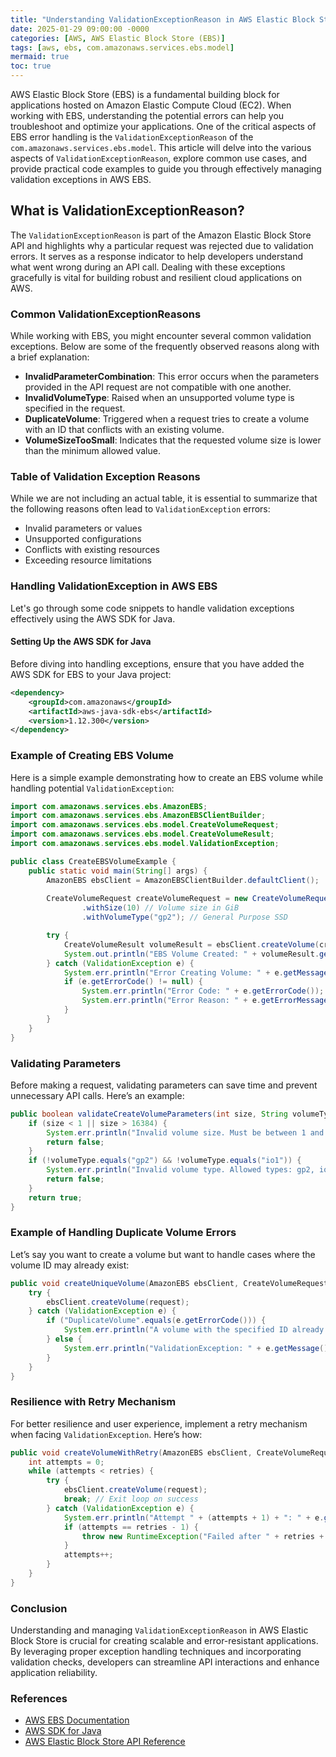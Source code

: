 ```yaml
---
title: "Understanding ValidationExceptionReason in AWS Elastic Block Store EBS"
date: 2025-01-29 09:00:00 -0000
categories: [AWS, AWS Elastic Block Store (EBS)]
tags: [aws, ebs, com.amazonaws.services.ebs.model]
mermaid: true
toc: true
---
```



AWS Elastic Block Store (EBS) is a fundamental building block for applications hosted on Amazon Elastic Compute Cloud (EC2). When working with EBS, understanding the potential errors can help you troubleshoot and optimize your applications. One of the critical aspects of EBS error handling is the `ValidationExceptionReason` of the `com.amazonaws.services.ebs.model`. This article will delve into the various aspects of `ValidationExceptionReason`, explore common use cases, and provide practical code examples to guide you through effectively managing validation exceptions in AWS EBS.

## What is ValidationExceptionReason?

The `ValidationExceptionReason` is part of the Amazon Elastic Block Store API and highlights why a particular request was rejected due to validation errors. It serves as a response indicator to help developers understand what went wrong during an API call. Dealing with these exceptions gracefully is vital for building robust and resilient cloud applications on AWS.

### Common ValidationExceptionReasons

While working with EBS, you might encounter several common validation exceptions. Below are some of the frequently observed reasons along with a brief explanation:

- **InvalidParameterCombination**: This error occurs when the parameters provided in the API request are not compatible with one another.
- **InvalidVolumeType**: Raised when an unsupported volume type is specified in the request.
- **DuplicateVolume**: Triggered when a request tries to create a volume with an ID that conflicts with an existing volume.
- **VolumeSizeTooSmall**: Indicates that the requested volume size is lower than the minimum allowed value.

### Table of Validation Exception Reasons

While we are not including an actual table, it is essential to summarize that the following reasons often lead to `ValidationException` errors:

- Invalid parameters or values
- Unsupported configurations
- Conflicts with existing resources
- Exceeding resource limitations

### Handling ValidationException in AWS EBS

Let's go through some code snippets to handle validation exceptions effectively using the AWS SDK for Java.

#### Setting Up the AWS SDK for Java

Before diving into handling exceptions, ensure that you have added the AWS SDK for EBS to your Java project:

```xml
<dependency>
    <groupId>com.amazonaws</groupId>
    <artifactId>aws-java-sdk-ebs</artifactId>
    <version>1.12.300</version>
</dependency>
```

### Example of Creating EBS Volume

Here is a simple example demonstrating how to create an EBS volume while handling potential `ValidationException`:

```java
import com.amazonaws.services.ebs.AmazonEBS;
import com.amazonaws.services.ebs.AmazonEBSClientBuilder;
import com.amazonaws.services.ebs.model.CreateVolumeRequest;
import com.amazonaws.services.ebs.model.CreateVolumeResult;
import com.amazonaws.services.ebs.model.ValidationException;

public class CreateEBSVolumeExample {
    public static void main(String[] args) {
        AmazonEBS ebsClient = AmazonEBSClientBuilder.defaultClient();
        
        CreateVolumeRequest createVolumeRequest = new CreateVolumeRequest()
                .withSize(10) // Volume size in GiB
                .withVolumeType("gp2"); // General Purpose SSD

        try {
            CreateVolumeResult volumeResult = ebsClient.createVolume(createVolumeRequest);
            System.out.println("EBS Volume Created: " + volumeResult.getVolumeId());
        } catch (ValidationException e) {
            System.err.println("Error Creating Volume: " + e.getMessage());
            if (e.getErrorCode() != null) {
                System.err.println("Error Code: " + e.getErrorCode());
                System.err.println("Error Reason: " + e.getErrorMessage());
            }
        }
    }
}
```

### Validating Parameters

Before making a request, validating parameters can save time and prevent unnecessary API calls. Here’s an example:

```java
public boolean validateCreateVolumeParameters(int size, String volumeType) {
    if (size < 1 || size > 16384) {
        System.err.println("Invalid volume size. Must be between 1 and 16384 GiB.");
        return false;
    }
    if (!volumeType.equals("gp2") && !volumeType.equals("io1")) {
        System.err.println("Invalid volume type. Allowed types: gp2, io1.");
        return false;
    }
    return true;
}
```

### Example of Handling Duplicate Volume Errors

Let’s say you want to create a volume but want to handle cases where the volume ID may already exist:

```java
public void createUniqueVolume(AmazonEBS ebsClient, CreateVolumeRequest request) {
    try {
        ebsClient.createVolume(request);
    } catch (ValidationException e) {
        if ("DuplicateVolume".equals(e.getErrorCode())) {
            System.err.println("A volume with the specified ID already exists.");
        } else {
            System.err.println("ValidationException: " + e.getMessage());
        }
    }
}
```

### Resilience with Retry Mechanism

For better resilience and user experience, implement a retry mechanism when facing `ValidationException`. Here’s how:

```java
public void createVolumeWithRetry(AmazonEBS ebsClient, CreateVolumeRequest request, int retries) {
    int attempts = 0;
    while (attempts < retries) {
        try {
            ebsClient.createVolume(request);
            break; // Exit loop on success
        } catch (ValidationException e) {
            System.err.println("Attempt " + (attempts + 1) + ": " + e.getMessage());
            if (attempts == retries - 1) {
                throw new RuntimeException("Failed after " + retries + " attempts", e);
            }
            attempts++;
        }
    }
}
```

### Conclusion

Understanding and managing `ValidationExceptionReason` in AWS Elastic Block Store is crucial for creating scalable and error-resistant applications. By leveraging proper exception handling techniques and incorporating validation checks, developers can streamline API interactions and enhance application reliability.

### References

- [AWS EBS Documentation](https://docs.aws.amazon.com/AWSEC2/latest/UserGuide/AmazonEBS.html)
- [AWS SDK for Java](https://aws.amazon.com/sdk-for-java/)
- [AWS Elastic Block Store API Reference](https://docs.aws.amazon.com/AWSEC2/latest/APIReference/API_EBS.html)